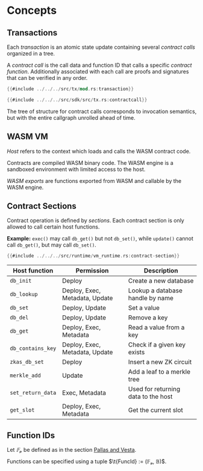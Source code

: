 # Concepts

## Transactions

Each *transaction* is an atomic state update containing several *contract calls*
organized in a tree.

A *contract call* is the call data and function ID that calls a specific
*contract function*.
Additionally associated with each call are proofs and signatures that
can be verified in any order.

```rust
{{#include ../../../src/tx/mod.rs:transaction}}
```

```rust
{{#include ../../../src/sdk/src/tx.rs:contractcall}}
```

The tree of structure for contract calls corresponds to invocation semantics,
but with the entire callgraph unrolled ahead of time.

## WASM VM

*Host* refers to the context which loads and calls the WASM contract code.

Contracts are compiled WASM binary code. The WASM engine is a sandboxed
environment with limited access to the host.

*WASM exports* are functions exported from WASM and callable by the WASM engine.

## Contract Sections

Contract operation is defined by *sections*. Each contract section is only
allowed to call certain host functions.

**Example:** `exec()` may call `db_get()` but not `db_set()`, while `update()`
cannot call `db_get()`, but may call `db_set()`.

```rust
{{#include ../../../src/runtime/vm_runtime.rs:contract-section}}
```

| Host function     | Permission                     | Description                         |
|-------------------|--------------------------------|-------------------------------------|
| `db_init`         | Deploy                         | Create a new database               |
| `db_lookup`       | Deploy, Exec, Metadata, Update | Lookup a database handle by name    |
| `db_set`          | Deploy, Update                 | Set a value                         |
| `db_del`          | Deploy, Update                 | Remove a key                        |
| `db_get`          | Deploy, Exec, Metadata         | Read a value from a key             |
| `db_contains_key` | Deploy, Exec, Metadata, Update | Check if a given key exists         |
| `zkas_db_set`     | Deploy                         | Insert a new ZK circuit             |
| `merkle_add`      | Update                         | Add a leaf to a merkle tree         |
| `set_return_data` | Exec, Metadata                 | Used for returning data to the host |
| `get_slot`        | Deploy, Exec, Metadata         | Get the current slot                |

## Function IDs

Let $𝔽ₚ$ be defined as in the section [Pallas and Vesta](crypto-schemes.md#pallas-and-vesta).

Functions can be specified using a tuple $\t{FuncId} := (𝔽ₚ, 𝔹)$.

